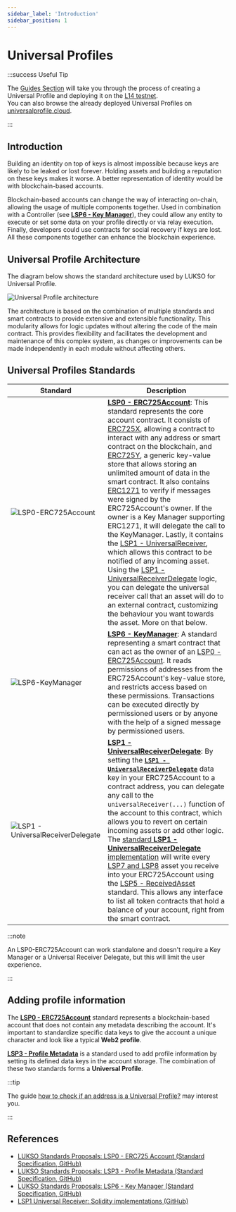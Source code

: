 ```yaml
---
sidebar_label: 'Introduction'
sidebar_position: 1
---
```


# Universal Profiles

:::success Useful Tip

The [Guides Section](../../guides/universal-profile/create-profile) will take you through the process of creating a Universal Profile and deploying it on the [L14 testnet](../../networks/l14-testnet.md).  
You can also browse the already deployed Universal Profiles on [universalprofile.cloud](https://universalprofile.cloud/).

:::

## Introduction

Building an identity on top of keys is almost impossible because keys are likely to be leaked or lost forever. Holding assets and building a reputation on these keys makes it worse. A better representation of identity would be with blockchain-based accounts.

Blockchain-based accounts can change the way of interacting on-chain, allowing the usage of multiple components together. Used in combination with a Controller (see **[LSP6 - Key Manager](./lsp6-key-manager.md)**), they could allow any entity to execute or set some data on your profile directly or via relay execution. Finally, developers could use contracts for social recovery if keys are lost. All these components together can enhance the blockchain experience.

## Universal Profile Architecture

The diagram below shows the standard architecture used by LUKSO for Universal Profile.

![Universal Profile architecture](/img/standards/universal-profile-architecture.jpeg)

The architecture is based on the combination of multiple standards and smart contracts to provide extensive and extensible functionality. This modularity allows for logic updates without altering the code of the main contract. This provides flexibility and facilitates the development and maintenance of this complex system, as changes or improvements can be made independently in each module without affecting others.

## Universal Profiles Standards

| Standard                                                                                                        | Description                                                                                                                                                                                                                                                                                                                                                                                                                                                                                                                                                                                                                                                                                                                                                                                                                                                                                                                                                                                                                                                                                                                                                                       |
| --------------------------------------------------------------------------------------------------------------- | --------------------------------------------------------------------------------------------------------------------------------------------------------------------------------------------------------------------------------------------------------------------------------------------------------------------------------------------------------------------------------------------------------------------------------------------------------------------------------------------------------------------------------------------------------------------------------------------------------------------------------------------------------------------------------------------------------------------------------------------------------------------------------------------------------------------------------------------------------------------------------------------------------------------------------------------------------------------------------------------------------------------------------------------------------------------------------------------------------------------------------------------------------------------------------- |
| ![LSP0-ERC725Account](/img/standards/lsp0/lsp0-erc725account-contract.jpeg)                                     | **[LSP0 - ERC725Account](./lsp0-erc725account.md)**: This standard represents the core account contract. It consists of [ERC725X](https://github.com/ethereum/EIPs/blob/master/EIPS/eip-725.md#erc725x), allowing a contract to interact with any address or smart contract on the blockchain, and [ERC725Y](https://github.com/ethereum/EIPs/blob/master/EIPS/eip-725.md#erc725y), a generic key-value store that allows storing an unlimited amount of data in the smart contract. It also contains [ERC1271](https://eips.ethereum.org/EIPS/eip-1271) to verify if messages were signed by the ERC725Account's owner. If the owner is a Key Manager supporting ERC1271, it will delegate the call to the KeyManager. Lastly, it contains the [LSP1 - UniversalReceiver](../generic-standards/lsp1-universal-receiver.md), which allows this contract to be notified of any incoming asset. Using the [LSP1 - UniversalReceiverDelegate](../generic-standards/lsp1-universal-receiver-delegate.md) logic, you can delegate the universal receiver call that an asset will do to an external contract, customizing the behaviour you want towards the asset. More on that below. |
| ![LSP6-KeyManager](/img/standards/lsp6/lsp6-key-manager-contract.jpeg)                                          | **[LSP6 - KeyManager](./lsp6-key-manager.md)**: A standard representing a smart contract that can act as the owner of an [LSP0 - ERC725Account](./lsp0-erc725account.md). It reads permissions of addresses from the ERC725Account's key-value store, and restricts access based on these permissions. Transactions can be executed directly by permissioned users or by anyone with the help of a signed message by permissioned users.                                                                                                                                                                                                                                                                                                                                                                                                                                                                                                                                                                                                                                                                                                                                          |
| ![LSP1 - UniversalReceiverDelegate](/img/standards/lsp1delegate/lsp1-universal-receiver-delegate-contract.jpeg) | **[LSP1 - UniversalReceiverDelegate](../generic-standards/lsp1-universal-receiver-delegate.md)**: By setting the **[`LSP1 - UniversalReceiverDelegate`](../generic-standards/lsp1-universal-receiver#extension)** data key in your ERC725Account to a contract address, you can delegate any call to the `universalReceiver(...)` function of the account to this contract, which allows you to revert on certain incoming assets or add other logic. The [standard **LSP1 - UniversalReceiverDelegate** implementation](../../contracts/contracts/LSP1UniversalReceiver/LSP1UniversalReceiverDelegateUP/LSP1UniversalReceiverDelegateUP.md) will write every [LSP7 and LSP8](../nft-2.0/introduction.md) asset you receive into your ERC725Account using the [LSP5 - ReceivedAsset](./lsp5-received-assets.md) standard. This allows any interface to list all token contracts that hold a balance of your account, right from the smart contract.                                                                                                                                                                                                                               |

:::note

An LSP0-ERC725Account can work standalone and doesn't require a Key Manager or a Universal Receiver Delegate, but this will limit the user experience.

:::

## Adding profile information

The **[LSP0 - ERC725Account](./lsp0-erc725account.md)** standard represents a blockchain-based account that does not contain any metadata describing the account. It's important to standardize specific data keys to give the account a unique character and look like a typical **Web2 profile**.

**[LSP3 - Profile Metadata](./lsp3-profile-metadata.md)** is a standard used to add profile information by setting its defined data keys in the account storage. The combination of these two standards forms a **Universal Profile**.

:::tip

The guide [how to check if an address is a Universal Profile?](../../guides/universal-profile/check-if-address-is-universal-profile.md) may interest you.

:::

## References

- [LUKSO Standards Proposals: LSP0 - ERC725 Account (Standard Specification, GitHub)](https://github.com/lukso-network/LIPs/blob/main/LSPs/LSP-0-ERC725Account.md)
- [LUKSO Standards Proposals: LSP3 - Profile Metadata (Standard Specification, GitHub)](https://github.com/lukso-network/LIPs/blob/main/LSPs/LSP-3-Profile-Metadata.md)
- [LUKSO Standards Proposals: LSP6 - Key Manager (Standard Specification, GitHub)](https://github.com/lukso-network/LIPs/blob/main/LSPs/LSP-6-KeyManager.md)
- [LSP1 Universal Receiver: Solidity implementations (GitHub)](https://github.com/lukso-network/lsp-universalprofile-smart-contracts/tree/develop/contracts/LSP1UniversalReceiver)
